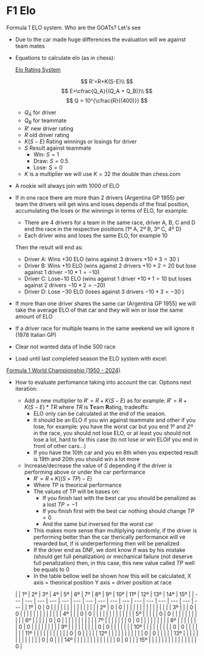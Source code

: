 # F1 Elo
Formula 1 ELO system. Who are the GOATs? Let's see

- Due to the car made huge differences the evaluation will we against team mates
- Equations to calculate elo (as in chess):

  [Elo Rating System](https://stanislav-stankovic.medium.com/elo-rating-system-6196cc59941e)

  $$
  R'=R+K(S-E)\\
$$
$$
  E=\cfrac{Q_A}{(Q_A + Q_B)}\\
$$
$$
  Q = 10^{\cfrac{R}{(400)}}
  $$

    - $Q_A$ for driver
    - $Q_B$ for teammate
    - $R'$ new driver rating
    - $R$  old driver rating
    - $K(S-E)$ Rating winnings or losings for driver
    - $S$ Result against teammate
        - Win: $S=1$
        - Draw: $S=0.5$
        - Lose: $S=0$
    - $K$ is a multiplier we will use $K=32$ the double than chess.com
- A rookie will always join with 1000 of ELO
- If in one race there are more than 2 drivers (Argentina GP 1955) per team the drivers will get wins and loses depends of the final position, accumulating the loses or the winnings in terms of ELO, for example:
    - There are 4 drivers for a team in the same race, driver A, B, C and D end the race in the respective positions (1º A, 2º B, 3º C, 4º D)
    - Each driver wins and loses the same ELO, for example 10

  Then the result will end as:

    - Driver A: Wins $+30$ ELO (wins against 3 drivers $+10 * 3 = 30$ )
    - Driver B: Wins $+10$ ELO (wins against 2 drivers $+10 * 2 = 20$  but lose against 1 driver $-10*1 = -10$)
    - Driver C: Lose$-10$ ELO (wins against 1 driver $+10 * 1 = 10$  but loses against 2 drivers $-10*2 = -20$)
    - Driver D: Lose $-30$ ELO (loses against 3 drivers $-10 * 3 = -30$ )
- If more than one driver shares the same car (Argentina GP 1955) we will take the average ELO of that car and they will win or lose the same amount of ELO
- If a driver race for multiple teams in the same weekend we will ignore it (1978 Italian GP)
- Clear not wanted data of Indie 500 race
- Load until last completed season the ELO system with excel:

[Formula 1 World Championship (1950 - 2024)](https://www.kaggle.com/datasets/rohanrao/formula-1-world-championship-1950-2020?resource=download)

- How to evaluate perfomance taking into account the car. Options next iteration:
    - Add a new multiplier to  $R'=R+K(S-E)$  as for example: $R'=R+K(S-E)*TR$ where $TR$ is **T**eam **R**ating, tradeoffs:
        - ELO only can be calculated at the end of the season.
        - It should be an ELO if you win against teammate and other if you lose, for example: you have the worst car but you end 1º and 2º in the race, you should not lose ELO, or at least you should not lose a lot, hard to fix this case (to not lose or win ELOif you  end in front of other cars…)
        - If you have the 10th car and you en 8th when you expected result is 19th and 20th you should win a lot more
    - Increase/decrease the value of $S$ depending if the driver is performing above or under the car performance
        - $R'=R+K((S+TP)-E)$
        - Where TP is theorical performance
        - The values of TP will be bases on:
            - If you finish last with the best car you should be penalized as a lost $TP = -1$
            - If you finish first with the best car nothing should change $TP= 0$
            - And the same but inversed for the worst car
        - This makes more sense than multiplying randomly, if the driver is performing better than the car therically performance will ve rewarded but, if is underperforming then will be penalized
        - If the driver end as DNF, we dont know if was by his mistake (should get full penalization) or mechanical failure (not deserve full penalization) then, in this case, this new value called $TP$ well be equals to 0
        - In the table bellow well be shown how this will be calculated, X axis = theorical position Y axis = driver position at race

  |  | 1º | 2º | 3º | 4º | 5º | 6º | 7º | 8º | 9º | 10º | 11º | 12º | 13º | 14º | 15º |
      | --- | --- | --- | --- | --- | --- | --- | --- | --- | --- | --- | --- | --- | --- | --- | --- |
  | 1º | 0 | 0 |  |  |  |  |  |  |  |  |  |  |  |  |  |
  | 2º | 0 | 0 |  |  |  |  |  |  |  |  |  |  |  |  |  |
  | 3º |  |  | 0 | 0 |  |  |  |  |  |  |  |  |  |  |  |
  | 4º |  |  | 0 | 0 |  |  |  |  |  |  |  |  |  |  |  |
  | 5º |  |  |  |  | 0 | 0 |  |  |  |  |  |  |  |  |  |
  | 6º |  |  |  |  | 0 | 0 |  |  |  |  |  |  |  |  |  |
  | 7º |  |  |  |  |  |  | 0 | 0 |  |  |  |  |  |  |  |
  | 8º |  |  |  |  |  |  | 0 | 0 |  |  |  |  |  |  |  |
  | 9º |  |  |  |  |  |  |  |  | 0 | 0 |  |  |  |  |  |
  | 10º |  |  |  |  |  |  |  |  | 0 | 0 |  |  |  |  |  |
  | 11º |  |  |  |  |  |  |  |  |  |  | 0 | 0 |  |  |  |
  | 12º |  |  |  |  |  |  |  |  |  |  | 0 | 0 |  |  |  |
  | 13º |  |  |  |  |  |  |  |  |  |  |  |  | 0 | 0 |  |
  | 14º |  |  |  |  |  |  |  |  |  |  |  |  | 0 | 0 |  |
  | 15º |  |  |  |  |  |  |  |  |  |  |  |  |  |  | 0 |